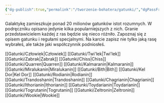 ```yaml
---
{"dg-publish":true,"permalink":"/tworzenie-bohatera/gatunki/","dgPassFrontmatter":true}
---
```


Galaktykę zamieszkuje ponad 20 milionów gatunków istot rozumnych. W podręczniku opisano jedynie kilka popularniejszych z nich. Granie przedstawicielem każdej z ras będzie się nieco różniło. Zapoznaj się z opisem gatunku i regułami specjalnymi. Na karcie zapisz nie tylko jaką rasę wybrałeś, ale także jaki współczynnik podniosłeś.

[[Gatunki/Człowiek\|Człowiek]]
[[Gatunki/Twi'lek\|Twi'lek]]
[[Gatunki/Zabrak\|Zabrak]]
[[Gatunki/Chiss\|Chiss]]
[[Gatunki/Quarren\|Quarren]]
[[Gatunki/Kalmaranin\|Kalmaranin]]
[[Gatunki/Miralukanin\|Miralukanin]]
[[Gatunki/Bith\|Bith]]
[[Gatunki/Kel Dor\|Kel Dor]]
[[Gatunki/Rodianin\|Rodianin]]
[[Gatunki/Trandoshanin\|Trandoshanin]]
[[Gatunki/Chagrianin\|Chagrianin]]
[[Gatunki/Ithorianin\|Ithorianin]]
[[Gatunki/Toydarianin\|Toydarianin]]
[[Gatunki/Togrutanin\|Togrutanin]]
[[Gatunki/Zeltronin\|Zeltronin]]
[[Gatunki/Wookie\|Wookie]]